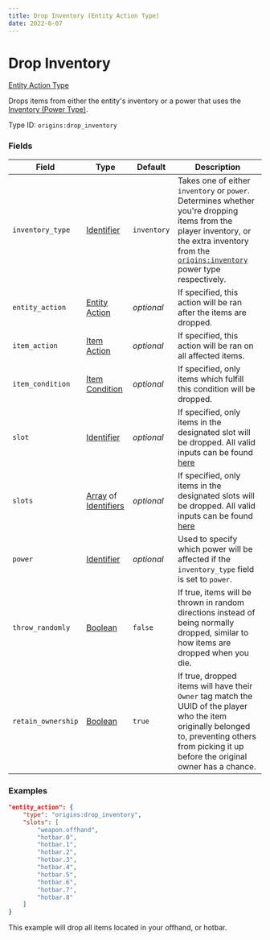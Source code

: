 ```yaml
---
title: Drop Inventory (Entity Action Type)
date: 2022-6-07
---
```


# Drop Inventory

[Entity Action Type](../entity_action_types.md)

Drops items from either the entity's inventory or a power that uses the [Inventory (Power Type)](../../power_types/inventory.md).

Type ID: `origins:drop_inventory`

### Fields

Field  | Type | Default | Description
-------|------|---------|-------------
`inventory_type` | [Identifier](../../data_types/identifier.md) | `inventory` | Takes one of either `inventory` or `power`. Determines whether you're dropping items from the player inventory, or the extra inventory from the [`origins:inventory`](../types/power_types/inventory.md) power type respectively.
`entity_action` | [Entity Action](../types/entity_action_types.md) | _optional_ | If specified, this action will be ran after the items are dropped.
`item_action` | [Item Action](../types/item_action_types.md) | _optional_ | If specified, this action will be ran on all affected items.
`item_condition` | [Item Condition](../types/item_condition_types.md) | _optional_ | If specified, only items which fulfill this condition will be dropped.
`slot` | [Identifier](../../data_types/identifier.md) | _optional_ | If specified, only items in the designated slot will be dropped. All valid inputs can be found [here](https://minecraft.fandom.com/wiki/Slot#Command_argument)
`slots` | [Array](../data_types/array.md) of [Identifiers](../data_types/identifier.md) | _optional_ | If specified, only items in the designated slots will be dropped. All valid inputs can be found [here](https://minecraft.fandom.com/wiki/Slot#Command_argument)
`power` | [Identifier](../data_types/identifier.md) | _optional_ | Used to specify which power will be affected if the `inventory_type` field is set to `power`.
`throw_randomly` | [Boolean](../data_types/boolean.md) | `false` | If true, items will be thrown in random directions instead of being normally dropped, similar to how items are dropped when you die.
`retain_ownership` | [Boolean](../data_types/boolean.md) | `true` | If true, dropped items will have their `Owner` tag match the UUID of the player who the item originally belonged to, preventing others from picking it up before the original owner has a chance. 


### Examples

```json
"entity_action": {
	"type": "origins:drop_inventory",
	"slots": [
		"weapon.offhand",
		"hotbar.0",
		"hotbar.1",
		"hotbar.2",
		"hotbar.3",
		"hotbar.4",
		"hotbar.5",
		"hotbar.6",
		"hotbar.7",
		"hotbar.8"
	]
}
```

This example will drop all items located in your offhand, or hotbar.
